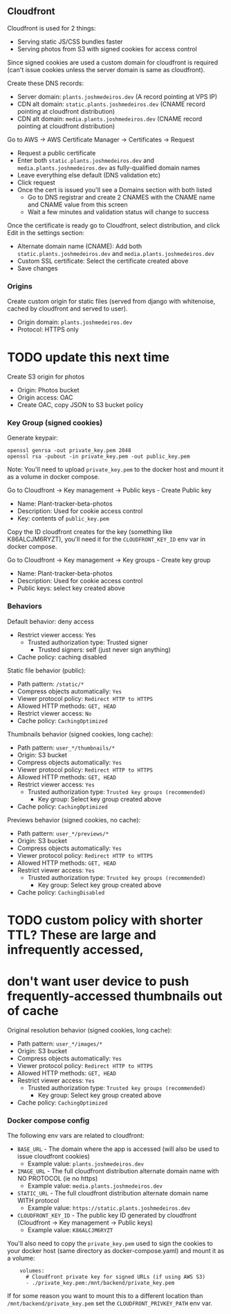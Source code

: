 ## Cloudfront

Cloudfront is used for 2 things:
- Serving static JS/CSS bundles faster
- Serving photos from S3 with signed cookies for access control

Since signed cookies are used a custom domain for cloudfront is required (can't issue cookies unless the server domain is same as cloudfront).

Create these DNS records:
- Server domain: `plants.joshmedeiros.dev` (A record pointing at VPS IP)
- CDN alt domain: `static.plants.joshmedeiros.dev` (CNAME record pointing at cloudfront distribution)
- CDN alt domain: `media.plants.joshmedeiros.dev` (CNAME record pointing at cloudfront distribution)

Go to AWS -> AWS Certificate Manager -> Certificates -> Request
- Request a public certificate
- Enter both `static.plants.joshmedeiros.dev` and `media.plants.joshmedeiros.dev` as fully-qualified domain names
- Leave everything else default (DNS validation etc)
- Click request
- Once the cert is issued you'll see a Domains section with both listed
    - Go to DNS registrar and create 2 CNAMES with the CNAME name and CNAME value from this screen
    - Wait a few minutes and validation status will change to success

Once the certificate is ready go to Cloudfront, select distribution, and click Edit in the settings section:
- Alternate domain name (CNAME): Add both `static.plants.joshmedeiros.dev` and `media.plants.joshmedeiros.dev`
- Custom SSL certificate: Select the certificate created above
- Save changes

### Origins

Create custom origin for static files (served from django with whitenoise, cached by cloudfront and served to user).
- Origin domain: `plants.joshmedeiros.dev`
- Protocol: HTTPS only

# TODO update this next time
Create S3 origin for photos
- Origin: Photos bucket
- Origin access: OAC
- Create OAC, copy JSON to S3 bucket policy

### Key Group (signed cookies)

Generate keypair:
```
openssl genrsa -out private_key.pem 2048
openssl rsa -pubout -in private_key.pem -out public_key.pem
```

Note: You'll need to upload `private_key.pem` to the docker host and mount it as a volume in docker compose.

Go to Cloudfront -> Key management -> Public keys - Create Public key
- Name: Plant-tracker-beta-photos
- Description: Used for cookie access control
- Key: contents of `public_key.pem`

Copy the ID cloudfront creates for the key (something like K86ALCJM6RYZT), you'll need it for the `CLOUDFRONT_KEY_ID` env var in docker compose.

Go to Cloudfront -> Key management -> Key groups - Create key group
- Name: Plant-tracker-beta-photos
- Description: Used for cookie access control
- Public keys: select key created above

### Behaviors

Default behavior: deny access
- Restrict viewer access: Yes
    - Trusted authorization type: Trusted signer
        - Trusted signers: self (just never sign anything)
- Cache policy: caching disabled

Static file behavior (public):
- Path pattern: `/static/*`
- Compress objects automatically: `Yes`
- Viewer protocol policy: `Redirect HTTP to HTTPS`
- Allowed HTTP methods: `GET, HEAD`
- Restrict viewer access: `No`
- Cache policy: `CachingOptimized`

Thumbnails behavior (signed cookies, long cache):
- Path pattern: `user_*/thumbnails/*`
- Origin: S3 bucket
- Compress objects automatically: `Yes`
- Viewer protocol policy: `Redirect HTTP to HTTPS`
- Allowed HTTP methods: `GET, HEAD`
- Restrict viewer access: `Yes`
    - Trusted authorization type: `Trusted key groups (recommended)`
        - Key group: Select key group created above
- Cache policy: `CachingOptimized`

Previews behavior (signed cookies, no cache):
- Path pattern: `user_*/previews/*`
- Origin: S3 bucket
- Compress objects automatically: `Yes`
- Viewer protocol policy: `Redirect HTTP to HTTPS`
- Allowed HTTP methods: `GET, HEAD`
- Restrict viewer access: `Yes`
    - Trusted authorization type: `Trusted key groups (recommended)`
        - Key group: Select key group created above
- Cache policy: `CachingDisabled`

# TODO custom policy with shorter TTL? These are large and infrequently accessed,
# don't want user device to push frequently-accessed thumbnails out of cache
Original resolution behavior (signed cookies, long cache):
- Path pattern: `user_*/images/*`
- Origin: S3 bucket
- Compress objects automatically: `Yes`
- Viewer protocol policy: `Redirect HTTP to HTTPS`
- Allowed HTTP methods: `GET, HEAD`
- Restrict viewer access: `Yes`
    - Trusted authorization type: `Trusted key groups (recommended)`
        - Key group: Select key group created above
- Cache policy: `CachingOptimized`

### Docker compose config

The following env vars are related to cloudfront:
- `BASE_URL` - The domain where the app is accessed (will also be used to issue cloudfront cookies)
    - Example value: `plants.joshmedeiros.dev`
- `IMAGE_URL` - The full cloudfront distribution alternate domain name with NO PROTOCOL (ie no https)
    - Example value: `media.plants.joshmedeiros.dev`
- `STATIC_URL` - The full cloudfront distribution alternate domain name WITH protocol
    - Example value: `https://static.plants.joshmedeiros.dev`
- `CLOUDFRONT_KEY_ID` - The public key ID generated by cloudfront (Cloudfront -> Key management -> Public keys)
    - Example value: `K86ALCJM6RYZT`

You'll also need to copy the `private_key.pem` used to sign the cookies to your docker host (same directory as docker-compose.yaml) and mount it as a volume:
```
    volumes:
      # Cloudfront private key for signed URLs (if using AWS S3)
      - ./private_key.pem:/mnt/backend/private_key.pem
```

If for some reason you want to mount this to a different location than `/mnt/backend/private_key.pem` set the `CLOUDFRONT_PRIVKEY_PATH` env var.
